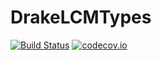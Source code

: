 # DrakeLCMTypes

[![Build Status](https://travis-ci.org/rdeits/DrakeLCMTypes.jl.svg?branch=master)](https://travis-ci.org/rdeits/DrakeLCMTypes.jl)
[![codecov.io](http://codecov.io/github/rdeits/DrakeLCMTypes.jl/coverage.svg?branch=master)](http://codecov.io/github/rdeits/DrakeLCMTypes.jl?branch=master)

